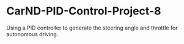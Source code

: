 # CarND-PID-Control-Project-8
Using a PID controller to generate the steering angle and throttle for autonomous driving.
